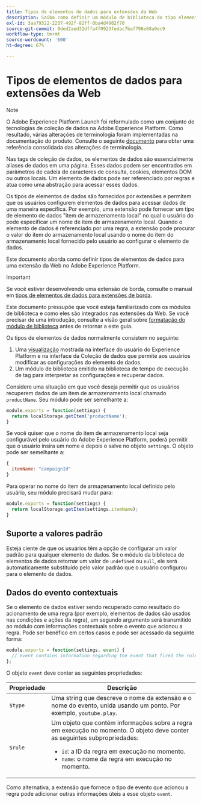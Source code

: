 ```yaml
---
title: Tipos de elementos de dados para extensões da Web
description: Saiba como definir um módulo de biblioteca do tipo elemento de dados para uma extensão de tag em uma propriedade da Web.
exl-id: 3aa79322-2237-492f-82ff-0ba4d4902f70
source-git-commit: 8ded2aed32dffa4f0923fedac7baf798e68a9ec9
workflow-type: tm+mt
source-wordcount: '600'
ht-degree: 67%

---
```


# Tipos de elementos de dados para extensões da Web

>[!NOTE]
>
>O Adobe Experience Platform Launch foi reformulado como um conjunto de tecnologias de coleção de dados na Adobe Experience Platform. Como resultado, várias alterações de terminologia foram implementadas na documentação do produto. Consulte o seguinte [documento](../../term-updates.md) para obter uma referência consolidada das alterações de terminologia.

Nas tags de coleção de dados, os elementos de dados são essencialmente aliases de dados em uma página. Esses dados podem ser encontrados em parâmetros de cadeia de caracteres de consulta, cookies, elementos DOM ou outros locais. Um elemento de dados pode ser referenciado por regras e atua como uma abstração para acessar esses dados.

Os tipos de elementos de dados são fornecidos por extensões e permitem que os usuários configurem elementos de dados para acessar dados de uma maneira específica. Por exemplo, uma extensão pode fornecer um tipo de elemento de dados &quot;item de armazenamento local&quot; no qual o usuário do pode especificar um nome de item de armazenamento local. Quando o elemento de dados é referenciado por uma regra, a extensão pode procurar o valor do item do armazenamento local usando o nome do item do armazenamento local fornecido pelo usuário ao configurar o elemento de dados.

Este documento aborda como definir tipos de elementos de dados para uma extensão da Web no Adobe Experience Platform.

>[!IMPORTANT]
>
>Se você estiver desenvolvendo uma extensão de borda, consulte o manual em [tipos de elementos de dados para extensões de borda](../edge/data-element-types.md).
>
>Este documento pressupõe que você esteja familiarizado com os módulos de biblioteca e como eles são integrados nas extensões da Web. Se você precisar de uma introdução, consulte a visão geral sobre [formatação do módulo de biblioteca](./format.md) antes de retornar a este guia.

Os tipos de elementos de dados normalmente consistem no seguinte:

1. Uma [visualização](./views.md) mostrada na interface do usuário do Experience Platform e na interface da Coleção de dados que permite aos usuários modificar as configurações do elemento de dados.
2. Um módulo de biblioteca emitido na biblioteca de tempo de execução de tag para interpretar as configurações e recuperar dados.

Considere uma situação em que você deseja permitir que os usuários recuperem dados de um item de armazenamento local chamado `productName`. Seu módulo pode ser semelhante a:

```js
module.exports = function(settings) {
  return localStorage.getItem('productName');
}
```

Se você quiser que o nome do item de armazenamento local seja configurável pelo usuário do Adobe Experience Platform, poderá permitir que o usuário insira um nome e depois o salve no objeto `settings`. O objeto pode ser semelhante a:

```js
{
  itemName: "campaignId"
}
```

Para operar no nome do item de armazenamento local definido pelo usuário, seu módulo precisará mudar para:

```js
module.exports = function(settings) {
  return localStorage.getItem(settings.itemName);
}
```

## Suporte a valores padrão

Esteja ciente de que os usuários têm a opção de configurar um valor padrão para qualquer elemento de dados. Se o módulo da biblioteca de elementos de dados retornar um valor de `undefined` ou `null`, ele será automaticamente substituído pelo valor padrão que o usuário configurou para o elemento de dados.

## Dados do evento contextuais

Se o elemento de dados estiver sendo recuperado como resultado do acionamento de uma regra (por exemplo, elementos de dados são usados nas condições e ações da regra), um segundo argumento será transmitido ao módulo com informações contextuais sobre o evento que acionou a regra. Pode ser benéfico em certos casos e pode ser acessado da seguinte forma:

```js
module.exports = function(settings, event) {
  // event contains information regarding the event that fired the rule
};
```

O objeto `event` deve conter as seguintes propriedades:

| Propriedade | Descrição |
| --- | --- |
| `$type` | Uma string que descreve o nome da extensão e o nome do evento, unida usando um ponto. Por exemplo, `youtube.play`. |
| `$rule` | Um objeto que contém informações sobre a regra em execução no momento. O objeto deve conter as seguintes subpropriedades:<ul><li>`id`: a ID da regra em execução no momento.</li><li>`name`: o nome da regra em execução no momento.</li></ul> |

Como alternativa, a extensão que fornece o tipo de evento que acionou a regra pode adicionar outras informações úteis a esse objeto `event`.
